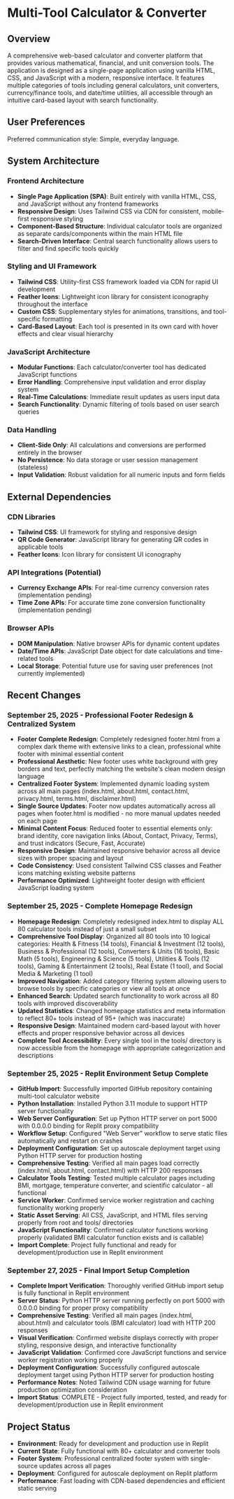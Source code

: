 # Multi-Tool Calculator & Converter

## Overview

A comprehensive web-based calculator and converter platform that provides various mathematical, financial, and unit conversion tools. The application is designed as a single-page application using vanilla HTML, CSS, and JavaScript with a modern, responsive interface. It features multiple categories of tools including general calculators, unit converters, currency/finance tools, and date/time utilities, all accessible through an intuitive card-based layout with search functionality.

## User Preferences

Preferred communication style: Simple, everyday language.

## System Architecture

### Frontend Architecture
- **Single Page Application (SPA)**: Built entirely with vanilla HTML, CSS, and JavaScript without any frontend frameworks
- **Responsive Design**: Uses Tailwind CSS via CDN for consistent, mobile-first responsive styling
- **Component-Based Structure**: Individual calculator tools are organized as separate cards/components within the main HTML file
- **Search-Driven Interface**: Central search functionality allows users to filter and find specific tools quickly

### Styling and UI Framework
- **Tailwind CSS**: Utility-first CSS framework loaded via CDN for rapid UI development
- **Feather Icons**: Lightweight icon library for consistent iconography throughout the interface
- **Custom CSS**: Supplementary styles for animations, transitions, and tool-specific formatting
- **Card-Based Layout**: Each tool is presented in its own card with hover effects and clear visual hierarchy

### JavaScript Architecture
- **Modular Functions**: Each calculator/converter tool has dedicated JavaScript functions
- **Error Handling**: Comprehensive input validation and error display system
- **Real-Time Calculations**: Immediate result updates as users input data
- **Search Functionality**: Dynamic filtering of tools based on user search queries

### Data Handling
- **Client-Side Only**: All calculations and conversions are performed entirely in the browser
- **No Persistence**: No data storage or user session management (stateless)
- **Input Validation**: Robust validation for all numeric inputs and form fields

## External Dependencies

### CDN Libraries
- **Tailwind CSS**: UI framework for styling and responsive design
- **QR Code Generator**: JavaScript library for generating QR codes in applicable tools
- **Feather Icons**: Icon library for consistent UI iconography

### API Integrations (Potential)
- **Currency Exchange APIs**: For real-time currency conversion rates (implementation pending)
- **Time Zone APIs**: For accurate time zone conversion functionality (implementation pending)

### Browser APIs
- **DOM Manipulation**: Native browser APIs for dynamic content updates
- **Date/Time APIs**: JavaScript Date object for date calculations and time-related tools
- **Local Storage**: Potential future use for saving user preferences (not currently implemented)

## Recent Changes

### September 25, 2025 - Professional Footer Redesign & Centralized System
- **Footer Complete Redesign**: Completely redesigned footer.html from a complex dark theme with extensive links to a clean, professional white footer with minimal essential content
- **Professional Aesthetic**: New footer uses white background with grey borders and text, perfectly matching the website's clean modern design language
- **Centralized Footer System**: Implemented dynamic loading system across all main pages (index.html, about.html, contact.html, privacy.html, terms.html, disclaimer.html)
- **Single Source Updates**: Footer now updates automatically across all pages when footer.html is modified - no more manual updates needed on each page
- **Minimal Content Focus**: Reduced footer to essential elements only: brand identity, core navigation links (About, Contact, Privacy, Terms), and trust indicators (Secure, Fast, Accurate)
- **Responsive Design**: Maintained responsive behavior across all device sizes with proper spacing and layout
- **Code Consistency**: Used consistent Tailwind CSS classes and Feather icons matching existing website patterns
- **Performance Optimized**: Lightweight footer design with efficient JavaScript loading system

### September 25, 2025 - Complete Homepage Redesign
- **Homepage Redesign**: Completely redesigned index.html to display ALL 80 calculator tools instead of just a small subset
- **Comprehensive Tool Display**: Organized all 80 tools into 10 logical categories: Health & Fitness (14 tools), Financial & Investment (12 tools), Business & Professional (12 tools), Converters & Units (16 tools), Basic Math (5 tools), Engineering & Science (5 tools), Utilities & Tools (12 tools), Gaming & Entertainment (2 tools), Real Estate (1 tool), and Social Media & Marketing (1 tool)
- **Improved Navigation**: Added category filtering system allowing users to browse tools by specific categories or view all tools at once
- **Enhanced Search**: Updated search functionality to work across all 80 tools with improved discoverability
- **Updated Statistics**: Changed homepage statistics and meta information to reflect 80+ tools instead of 95+ (which was inaccurate)
- **Responsive Design**: Maintained modern card-based layout with hover effects and proper responsive behavior across all devices
- **Complete Tool Accessibility**: Every single tool in the tools/ directory is now accessible from the homepage with appropriate categorization and descriptions

### September 25, 2025 - Replit Environment Setup Complete
- **GitHub Import**: Successfully imported GitHub repository containing multi-tool calculator website
- **Python Installation**: Installed Python 3.11 module to support HTTP server functionality
- **Web Server Configuration**: Set up Python HTTP server on port 5000 with 0.0.0.0 binding for Replit proxy compatibility
- **Workflow Setup**: Configured "Web Server" workflow to serve static files automatically and restart on crashes
- **Deployment Configuration**: Set up autoscale deployment target using Python HTTP server for production hosting
- **Comprehensive Testing**: Verified all main pages load correctly (index.html, about.html, contact.html) with HTTP 200 responses
- **Calculator Tools Testing**: Tested multiple calculator pages including BMI, mortgage, temperature converter, and scientific calculator - all functional
- **Service Worker**: Confirmed service worker registration and caching functionality working properly
- **Static Asset Serving**: All CSS, JavaScript, and HTML files serving properly from root and tools/ directories
- **JavaScript Functionality**: Confirmed calculator functions working properly (validated BMI calculator function exists and is callable)
- **Import Complete**: Project fully functional and ready for development/production use in Replit environment

### September 27, 2025 - Final Import Setup Completion
- **Complete Import Verification**: Thoroughly verified GitHub import setup is fully functional in Replit environment
- **Server Status**: Python HTTP server running perfectly on port 5000 with 0.0.0.0 binding for proper proxy compatibility
- **Comprehensive Testing**: Verified all main pages (index.html, about.html) and calculator tools (BMI calculator) load with HTTP 200 responses
- **Visual Verification**: Confirmed website displays correctly with proper styling, responsive design, and interactive functionality
- **JavaScript Validation**: Confirmed core JavaScript functions and service worker registration working properly
- **Deployment Configuration**: Successfully configured autoscale deployment target using Python HTTP server for production hosting
- **Performance Notes**: Noted Tailwind CDN usage warning for future production optimization consideration
- **Import Status**: COMPLETE - Project fully imported, tested, and ready for development/production use in Replit environment

## Project Status
- **Environment**: Ready for development and production use in Replit
- **Current State**: Fully functional with 80+ calculator and converter tools
- **Footer System**: Professional centralized footer system with single-source updates across all pages
- **Deployment**: Configured for autoscale deployment on Replit platform
- **Performance**: Fast loading with CDN-based dependencies and efficient static serving